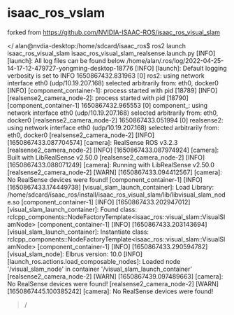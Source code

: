 # isaac_ros_vslam
forked from https://github.com/NVIDIA-ISAAC-ROS/isaac_ros_visual_slam

</
alan@nvdia-desktop:/home/sdcard/isaac_ros$ ros2 launch isaac_ros_visual_slam isaac_ros_visual_slam_realsense.launch.py
[INFO] [launch]: All log files can be found below /home/alan/.ros/log/2022-04-25-14-17-12-479727-yongming-desktop-18776
[INFO] [launch]: Default logging verbosity is set to INFO
1650867432.831963 [0]       ros2: using network interface eth0 (udp/10.19.207.168) selected arbitrarily from: eth0, docker0
[INFO] [component_container-1]: process started with pid [18789]
[INFO] [realsense2_camera_node-2]: process started with pid [18790]
[component_container-1] 1650867432.965553 [0] component_: using network interface eth0 (udp/10.19.207.168) selected arbitrarily from: eth0, docker0
[realsense2_camera_node-2] 1650867433.051994 [0] realsense2: using network interface eth0 (udp/10.19.207.168) selected arbitrarily from: eth0, docker0
[realsense2_camera_node-2] [INFO] [1650867433.087704574] [camera]: RealSense ROS v3.2.3
[realsense2_camera_node-2] [INFO] [1650867433.087974924] [camera]: Built with LibRealSense v2.50.0
[realsense2_camera_node-2] [INFO] [1650867433.088071249] [camera]: Running with LibRealSense v2.50.0
[realsense2_camera_node-2] [WARN] [1650867433.094412567] [camera]: No RealSense devices were found!
[component_container-1] [INFO] [1650867433.174449738] [visual_slam_launch_container]: Load Library: /home/sdcard/isaac_ros/install/isaac_ros_visual_slam/lib/libvisual_slam_node.so
[component_container-1] [INFO] [1650867433.202947012] [visual_slam_launch_container]: Found class: rclcpp_components::NodeFactoryTemplate<isaac_ros::visual_slam::VisualSlamNode>
[component_container-1] [INFO] [1650867433.203143694] [visual_slam_launch_container]: Instantiate class: rclcpp_components::NodeFactoryTemplate<isaac_ros::visual_slam::VisualSlamNode>
[component_container-1] [INFO] [1650867433.290594782] [visual_slam_node]: Elbrus version: 10.0
[INFO] [launch_ros.actions.load_composable_nodes]: Loaded node '/visual_slam_node' in container '/visual_slam_launch_container'
[realsense2_camera_node-2] [WARN] [1650867439.097489663] [camera]: No RealSense devices were found!
[realsense2_camera_node-2] [WARN] [1650867445.100385242] [camera]: No RealSense devices were found!
>/
